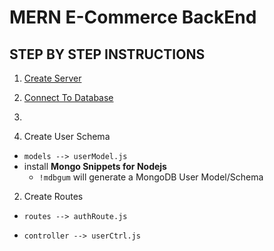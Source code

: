 # MERN E-Commerce BackEnd

## STEP BY STEP INSTRUCTIONS
1. [Create Server](./INSTRUCTIONS/CREATESERVER.md)
2. [Connect To Database](./INSTRUCTIONS/CONNECTTODB.md)

3. 

1. Create User Schema
- `models --> userModel.js`
- install **Mongo Snippets for Nodejs**
    - `!mdbgum` will generate a MongoDB User Model/Schema

2. Create Routes
- `routes --> authRoute.js`


- `controller --> userCtrl.js`

